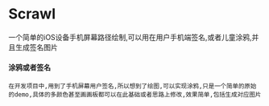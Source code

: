 # Scrawl
一个简单的iOS设备手机屏幕路径绘制,可以用在用户手机端签名,或者儿童涂鸦,并且生成签名图片
#### 涂鸦或者签名
    在开发项目中,用到了手机屏幕用户签名,所以想到了绘图,可以实现涂鸦,只是一个简单的原始的demo,具体的多颜色甚至画画板都可以在此基础或者思路上修改,效果简单,包括生成对应图片

